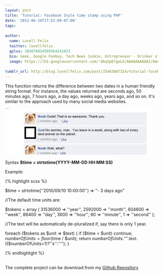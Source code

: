 ```yaml
---
layout: post
title: 'Tutorial: Facebook Style time stamp using PHP'
date: '2012-06-19T17:52:00-07:00'
tags:

author:
  name: Lovell Felix
  twitter: lovellfelix
  gplus: 102676824509364241023
  bio: Geek, Google Fanboy, Tech News Junkie, Entrepreneur - Drinker of tea :)
  image: https://lh3.googleusercontent.com/-Ubq3pEfgeLk/AAAAAAAAAAI/AAAAAAAAOvs/nGutWDQ5OGc/s120-c/photo.jpg.png

tumblr_url: http://blog.lovellfelix.com/post/25463607324/tutorial-facebook-style-time-stamp-using-php
---
```

This function returns the difference between two dates in a human friendly string format. For instance, the values returned are seconds ago, 50 minutes ago, 7 hours ago, a day ago, weeks ago, years ago, and so on. It's similar to the approach used by many social media websites.

<img src="/images/posts/fb_time.png">

Syntax <strong>$time = strtotime(YYYY-MM-DD HH:MM:SS)</strong>

Example:

{% highlight scss %}

$time = strtotime(''2010/09/10 10:00:00'') => "- 3 days ago"

//The default time units are:

$tokens = array ( 31536000 => ''year'', 2592000 => ''month'', 604800 => ''week'', 86400 => ''day'', 3600 => ''hour'', 60 => ''minute'', 1 => ''second'' ); 

//The text will be automatically de-pluralized if, say there is only 1 year.

foreach ($tokens as $unit => $text) {
if ($time < $unit) continue; $numberOfUnits = floor($time / $unit);
return $numberOfUnits.'' ''.$text.(($numberOfUnits>1)?''s'':'''');
}

{% endhighlight %}

<br />
The complete project can be download from my <a href="https://github.com/lovellfelix/Time-Ago">Github Repository</a>